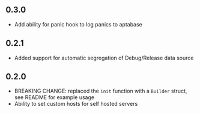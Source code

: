 ## 0.3.0

* Add ability for panic hook to log panics to aptabase

## 0.2.1

* Added support for automatic segregation of Debug/Release data source

## 0.2.0

* BREAKING CHANGE: replaced the `init` function with a `Builder` struct, see README for example usage
* Ability to set custom hosts for self hosted servers